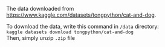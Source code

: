 The data downloaded from https://www.kaggle.com/datasets/tongpython/cat-and-dog.

To download the data, write this command in `/data` directory:    
`kaggle datasets download tongpython/cat-and-dog`   
Then, simply unzip `.zip` file